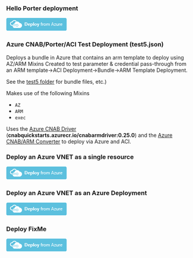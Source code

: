 ### Hello Porter deployment

<a href="https://portal.azure.com/#create/Microsoft.Template/uri/https%3A%2F%2Fraw.githubusercontent.com%2Fstevebelton%2Fporter_demo%2Fmain%2Ftest.json" target="_blank"><img src="https://raw.githubusercontent.com/endjin/CNAB.Quickstarts/master/images/Deploy-from-Azure.png"/></a>

### Azure CNAB/Porter/ACI Test Deployment (test5.json)
Deploys a bundle in Azure that contains an arm template to deploy using AZ/ARM Mixins
Created to test parameter & credential pass-through from an ARM template->ACI Deployment->Bundle->ARM Template Deployment.

See the [test5 folder](https://github.com/stevebelton/porter/tree/main/test5) for bundle files, etc.)

Makes use of the following Mixins
- ```AZ```
- ```ARM```
- ```exec```

Uses the [Azure CNAB Driver](https://github.com/deislabs/cnab-azure-driver) (**cnabquickstarts.azurecr.io/cnabarmdriver:0.25.0**) and the [Azure CNAB/ARM Converter](https://github.com/endjin/CNAB.ARM-Converter) to deploy via Azure and ACI.

### Deploy an Azure VNET as a single resource
<a href="https://portal.azure.com/#create/Microsoft.Template/uri/https%3A%2F%2Fraw.githubusercontent.com%2Fstevebelton%2Fporter_demo%2Fmain%2Fdemo3.json" target="_blank"><img src="https://raw.githubusercontent.com/endjin/CNAB.Quickstarts/master/images/Deploy-from-Azure.png"/></a>

### Deploy an Azure VNET as an Azure Deployment
<a href="https://portal.azure.com/#create/Microsoft.Template/uri/https%3A%2F%2Fraw.githubusercontent.com%2Fstevebelton%2Fporter_demo%2Fmain%2Fdemo2.json" target="_blank"><img src="https://raw.githubusercontent.com/endjin/CNAB.Quickstarts/master/images/Deploy-from-Azure.png"/></a>

### Deploy FixMe
<a href="https://portal.azure.com/#create/Microsoft.Template/uri/https%3A%2F%2Fraw.githubusercontent.com%2Fonel95%2Fporter_demo%2Fmain%2Ffixmedeploy.json" target="_blank"><img src="https://raw.githubusercontent.com/endjin/CNAB.Quickstarts/master/images/Deploy-from-Azure.png"/></a>
